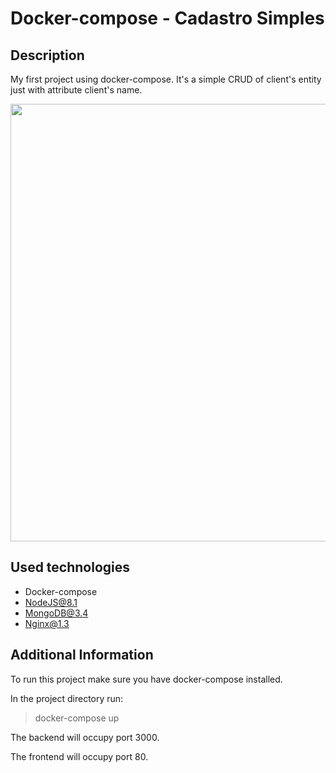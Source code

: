 # Docker-compose - Cadastro Simples

## Description

My first project using docker-compose. It's a simple CRUD of client's entity just with attribute client's name.

<p align="center">
  <img align="center" src="https://user-images.githubusercontent.com/54161035/148168695-7ca37e26-06f5-4186-b653-72efc6eb67e8.png" width="700px" />
</p>

## Used technologies

- Docker-compose
- NodeJS@8.1
- MongoDB@3.4
- Nginx@1.3

## Additional Information

To run this project make sure you have docker-compose installed.

In the project directory run:
> docker-compose up

The backend will occupy port 3000.

The frontend will occupy port 80.
